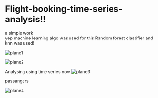 # Flight-booking-time-series-analysis!! 
a simple work \
yep
machine learning algo was used for this
Random forest classifier and knn was used!

![plane1](https://user-images.githubusercontent.com/73397927/151483176-32c7185e-f4df-4964-9d80-720d1c94390f.jpg)


![plane2](https://user-images.githubusercontent.com/73397927/151483201-1d25f92a-ee9a-46c7-be23-9a9ceb61995e.jpg)

Analysing using time series now
![plane3](https://user-images.githubusercontent.com/73397927/151746536-6a0e57d1-0af6-465b-996e-486fec1fa886.jpg)

passangers


![plane4](https://user-images.githubusercontent.com/73397927/151924924-7f9dbb25-d7e0-45af-9cb4-69f610c1bc74.jpg)
